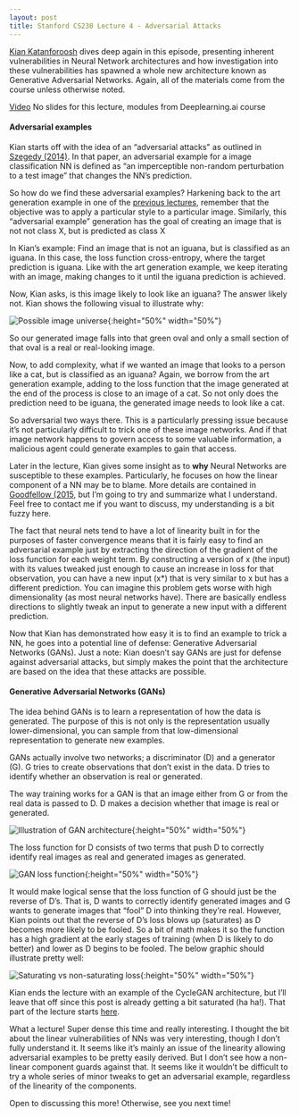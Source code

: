 ```yaml
---
layout: post
title: Stanford CS230 Lecture 4 - Adversarial Attacks
---
```


[Kian Katanforoosh](https://twitter.com/kiankatan?lang=en) dives deep again in this episode, presenting inherent vulnerabilities in Neural Network architectures and how investigation into these vulnerabilities has spawned a whole new architecture known as Generative Adversarial Networks.  Again, all of the materials come from the course unless otherwise noted.

[Video](http://onlinehub.stanford.edu/cs230/181017-cs230-720-v4)
No slides for this lecture, modules from Deeplearning.ai course

#### Adversarial examples

Kian starts off with the idea of an “adversarial attacks" as outlined in [Szegedy (2014)](https://arxiv.org/abs/1312.6199).  In that paper, an adversarial example for a image classification NN is defined as “an imperceptible non-random perturbation to a test image” that changes the NN’s prediction.

So how do we find these adversarial examples? Harkening back to the art generation example in one of the [previous lectures](https://bpben.github.io/2019/05/08/stanford_lecture2/), remember that the objective was to apply a particular style to a particular image.  Similarly, this “adversarial example” generation has the goal of creating an image that is not not class X, but is predicted as class X

In Kian’s example: Find an image that is not an iguana, but is classified as an iguana.  In this case, the loss function cross-entropy, where the target prediction is iguana.  Like with the art generation example, we keep iterating with an image, making changes to it until the iguana prediction is achieved.

Now, Kian asks, is this image likely to look like an iguana? The answer likely not.  Kian shows the following visual to illustrate why:

![Possible image universe]({{site.url}}/assets/cs230/lecture4_1.png){:height="50%" width="50%"}

So our generated image falls into that green oval and only a small section of that oval is a real or real-looking image.  

Now, to add complexity, what if we wanted an image that looks to a person like a cat, but is classified as an iguana? Again, we borrow from the art generation example, adding to the loss function that the image generated at the end of the process is close to an image of a cat.  So not only does the prediction need to be iguana, the generated image needs to look like a cat.

So adversarial two ways there.  This is a particularly pressing issue because it’s not particularly difficult to trick one of these image networks.  And if that image network happens to govern access to some valuable information, a malicious agent could generate examples to gain that access.

Later in the lecture, Kian gives some insight as to **why** Neural Networks are susceptible to these examples.  Particularly, he focuses on how the linear component of a NN may be to blame.  More details are contained in [Goodfellow (2015](https://arxiv.org/pdf/1412.6572.pdf), but I’m going to try and summarize what I understand.  Feel free to contact me if you want to discuss, my understanding is a bit fuzzy here.

The fact that neural nets tend to have a lot of linearity built in for the purposes of faster convergence means that it is fairly easy to find an adversarial example just by extracting the direction of the gradient of the loss function for each weight term.  By constructing a version of x (the input) with its values tweaked just enough to cause an increase in loss for that observation, you can have a new input (x\*) that is very similar to x but has a different prediction.  You can imagine this problem gets worse with high dimensionality (as most neural networks have).  There are basically endless directions to slightly tweak an input to generate a new input with a different prediction.

Now that Kian has demonstrated how easy it is to find an example to trick a NN, he goes into a potential line of defense: Generative Adversarial Networks (GANs).  Just a note: Kian doesn’t say GANs are just for defense against adversarial attacks, but simply makes the point that the architecture are based on the idea that these attacks are possible.

#### Generative Adversarial Networks (GANs)

The idea behind GANs is to learn a representation of how the data is generated.  The purpose of this is not only is the representation usually lower-dimensional, you can sample from that low-dimensional representation to generate new examples.

GANs actually involve two networks; a discriminator (D) and a generator (G).  G tries to create observations that don’t exist in the data.  D tries to identify whether an observation is real or generated.  

The way training works for a GAN is that an image either from G or from the real data is passed to D.  D makes a decision whether that image is real or generated.  

![Illustration of GAN architecture]({{site.url}}/assets/cs230/lecture4_2.png){:height="50%" width="50%"}

The loss function for D consists of two terms that push D to correctly identify real images as real and generated images as generated.  

![GAN loss function]({{site.url}}/assets/cs230/lecture4_3.png){:height="50%" width="50%"}

It would make logical sense that the loss function of G should just be the reverse of D’s.  That is, D wants to correctly identify generated images and G wants to generate images that “fool” D into thinking they’re real.  However, Kian points out that the reverse of D’s loss blows up (saturates) as D becomes more likely to be fooled.  So a bit of math makes it so the function has a high gradient at the early stages of training (when D is likely to do better) and lower as D begins to be fooled.  The below graphic should illustrate pretty well:

![Saturating vs non\-saturating loss]({{site.url}}/assets/cs230/lecture4_4.png){:height="50%" width="50%"}

Kian ends the lecture with an example of the CycleGAN architecture, but I’ll leave that off since this post is already getting a bit saturated (ha ha!).  That part of the lecture starts [here](https://youtu.be/ANszao6YQuM?t=4205).

What a lecture! Super dense this time and really interesting.  I thought the bit about the linear vulnerabilities of NNs was very interesting, though I don’t fully understand it.  It seems like it’s mainly an issue of the linearity allowing adversarial examples to be pretty easily derived.  But I don’t see how a non-linear component guards against that.  It seems like it wouldn’t be difficult to try a whole series of minor tweaks to get an adversarial example, regardless of the linearity of the components.

Open to discussing this more! Otherwise, see you next time!